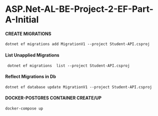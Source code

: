 # ASP.Net-AL-BE-Project-2-EF-Part-A-Initial
####  CREATE MIGRATIONS
```
dotnet ef migrations add MigrationV1 --project Student-API.csproj

```


#### List Unapplied Migrations
```
 dotnet ef migrations  list --project Student-API.csproj

```
#### Reflect Migrations in Db
```
dotnet ef database update MigrationV1 --project Student-API.csproj

``` 



####  DOCKER-POSTGRES CONTAINER CREATE/UP
```
docker-compose up
```
